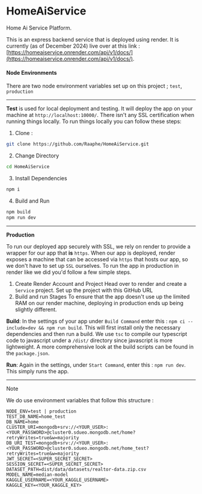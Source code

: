 # HomeAiService
Home Ai Service Platform.

This is an express backend service that is deployed using render. It is currently (as of December 2024) live over at this link : [https://homeaiservice.onrender.com/api/v1/docs/](https://homeaiservice.onrender.com/api/v1/docs/).

#### Node Environments

There are two node environment variables set up on this project ; `test`, `production`

---

**Test** is used for local deployment and testing. It will deploy the app on your machine at `http://localhost:10000/`. There isn't any SSL certification when running things locally. To run things locally you can follow these steps:

1. Clone :
```bash
git clone https://github.com/Raaphe/HomeAiService.git
```
2. Change Directory
```bash
cd HomeAiService
```
3. Install Dependencies
```bash
npm i
```
4. Build and Run
```bash
npm build
npm run dev
```

---

**Production**

To run our deployed app securely with SSL, we rely on render to provide a wrapper for our app that **is** `https`. When our app is deployed, render exposes a machine that can be accessed via `https` that hosts our app, so we don't have to set up `SSL` ourselves. To run the app in production in render like we did you'd follow a few simple steps.

1. Create Render Account and Project
Head over to render and create a `Service` project. Set up the project with this GitHub URL
2. Build and run Stages
To ensure that the app doesn't use up the limited RAM on our render machine, deploying in production ends up being slightly different.

**Build**: In the settings of your app under `Build Command` enter this : `npm ci --include=dev && npm run build`. This will first install only the necessary dependencies and then run a build. We use `tsc` to compile our typescript code to javascript under a `/dist/` directory since javascript is more lightweight. A more comprehensive look at the build scripts can be found in the `package.json`.

**Run**: Again in the settings, under `Start Command`, enter this : `npm run dev`. This simply runs the app.

---

> [!NOTE]
> We do use environment variables that follow this structure :

```env
NODE_ENV=test | production
TEST_DB_NAME=home_test
DB_NAME=home
CLUSTER_URI=mongodb+srv://<YOUR_USER>:<YOUR_PASSWORD>@cluster0.sdueo.mongodb.net/home?retryWrites=true&w=majority 
DB_URI_TEST=mongodb+srv://<YOUR_USER>:<YOUR_PASSWORD>@cluster0.sdueo.mongodb.net/home_test?retryWrites=true&w=majority 
JWT_SECRET=<SUPER_SECRET_SECRET>
SESSION_SECRET=<SUPER_SECRET_SECRET>
DATASET_PATH=dist/data/datasets/realtor-data.zip.csv
MODEL_NAME=median-model
KAGGLE_USERNAME=<YOUR_KAGGLE_USERNAME>
KAGGLE_KEY=<YOUR_KAGGLE_KEY>
```
